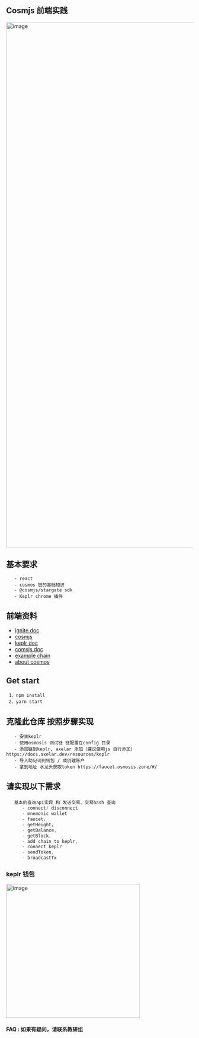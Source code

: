 ## Cosmjs 前端实践

<img width="1417" alt="image" src="https://user-images.githubusercontent.com/14268015/204499271-c5d6edd6-61bd-45c7-bd58-9e08131d7a9a.png">

## 基本要求
```
   - react 
   - cosmos 链的基础知识
   - @cosmjs/stargate sdk
   - Keplr chrome 插件

```


## 前端资料

- [ignite doc](https://docs.ignite.com)
- [cosmjs](https://github.com/cosmos/cosmjs)
- [keplr doc](https://docs.keplr.app/)
- [comsjs doc](https://cosmos.github.io/cosmjs/latest/stargate/index.html)
- [example chain](https://github.com/spidexapp/planet)
- [about cosmos](https://daniel520.gitee.io/daniel-blog/zh/Block%20Chain/Cosmos/10.Cosmos%E7%99%BD%E7%9A%AE%E4%B9%A6.html#%E8%B7%A8%E9%93%BE%E9%80%9A%E4%BF%A1-ibc)

## Get start

```
 1、npm install 
 2、yarn start
```

## 克隆此仓库 按照步骤实现

```
   - 安装keplr
   - 使用osmosis 测试链 链配置在config 目录
   - 添加链到keplr, axelar 添加（建议使用js 自行添加） https://docs.axelar.dev/resources/keplr
   - 导入助记词到钱包 / 或创建账户
   - 拿到地址 水龙头获取token https://faucet.osmosis.zone/#/
```


## 请实现以下需求

### 

```ts
   基本的查询api实现 和 发送交易、交易hash 查询
      - connect/ disconnect
      - mnemonic wallet
      - faucet，
      - getHeight，
      - getBalance,
      - getBlock,
      - add chain to keplr,
      - connect keplr
      - sendToken,
      - broadcastTx
```

### keplr 钱包
<img width="361" alt="image" src="https://user-images.githubusercontent.com/14268015/201254328-008dbedd-524b-41a6-9e3e-52bd06999ecd.png">

#### FAQ : 如果有疑问，请联系教研组
